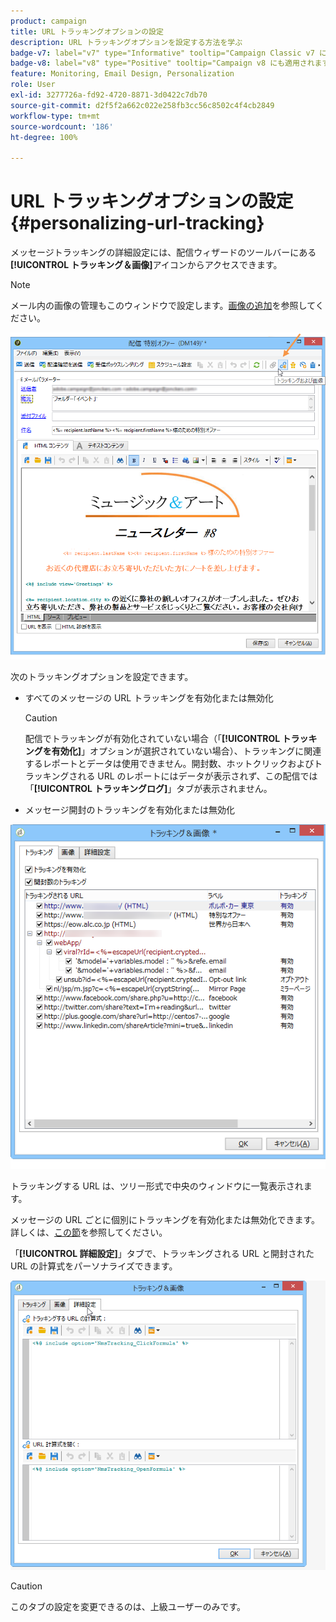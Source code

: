 ```yaml
---
product: campaign
title: URL トラッキングオプションの設定
description: URL トラッキングオプションを設定する方法を学ぶ
badge-v7: label="v7" type="Informative" tooltip="Campaign Classic v7 に適用されます"
badge-v8: label="v8" type="Positive" tooltip="Campaign v8 にも適用されます"
feature: Monitoring, Email Design, Personalization
role: User
exl-id: 3277726a-fd92-4720-8871-3d0422c7db70
source-git-commit: d2f5f2a662c022e258fb3cc56c8502c4f4cb2849
workflow-type: tm+mt
source-wordcount: '186'
ht-degree: 100%

---
```


# URL トラッキングオプションの設定{#personalizing-url-tracking}

メッセージトラッキングの詳細設定には、配信ウィザードのツールバーにある&#x200B;**[!UICONTROL トラッキング＆画像]**&#x200B;アイコンからアクセスできます。

>[!NOTE]
>
>メール内の画像の管理もこのウィンドウで設定します。[画像の追加](defining-the-email-content.md#adding-images)を参照してください。

![](assets/s_ncs_user_email_del_tracking_ico.png)

次のトラッキングオプションを設定できます。

* すべてのメッセージの URL トラッキングを有効化または無効化

  >[!CAUTION]
  >
  >配信でトラッキングが有効化されていない場合（「**[!UICONTROL トラッキングを有効化]**」オプションが選択されていない場合）、トラッキングに関連するレポートとデータは使用できません。開封数、ホットクリックおよびトラッキングされる URL のレポートにはデータが表示されず、この配信では「**[!UICONTROL トラッキングログ]**」タブが表示されません。

* メッセージ開封のトラッキングを有効化または無効化

![](assets/s_ncs_user_email_del_tracking_param.png)

トラッキングする URL は、ツリー形式で中央のウィンドウに一覧表示されます。

メッセージの URL ごとに個別にトラッキングを有効化または無効化できます。詳しくは、[この節](how-to-configure-tracked-links.md)を参照してください。

「**[!UICONTROL 詳細設定]**」タブで、トラッキングされる URL と開封された URL の計算式をパーソナライズできます。

![](assets/s_ncs_user_email_del_tracking_param_adv.png)

>[!CAUTION]
>
>このタブの設定を変更できるのは、上級ユーザーのみです。
